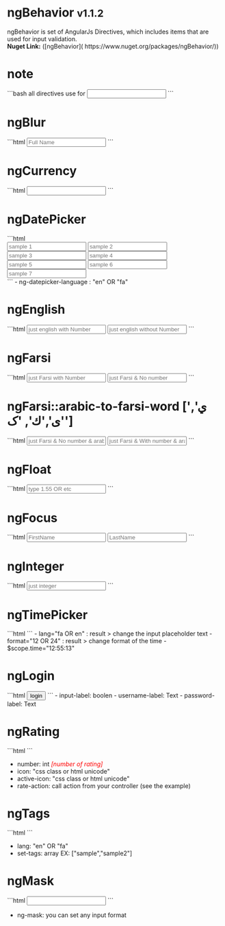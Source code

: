<h1>ngBehavior <small>v1.1.2</small></h1>
ngBehavior is set of AngularJs Directives, which includes items that are used for input validation.
<br>
<b>Nuget Link:</b> ([ngBehavior]( https://www.nuget.org/packages/ngBehavior/))

<h1>note</h1>
```bash
all directives use for <input />
```
<h1>ngBlur</h1>
```html
<input type="text" ng-model="fullName" ng-blur="onblur('Maher Ashori')" placeholder="Full Name" />
```
<h1>ngCurrency</h1>
```html
<input type="text" ng-model="currencyInput" ng-currency />
```

<h1>ngDatePicker</h1>
```html
<div ng-datepicker-language="en">
  <input type="text" class="form-control" ng-model="datePicker1" ng-date-picker placeholder="sample 1" />
  <input type="text" class="form-control" ng-model="datePicker2" ng-date-picker format="yy/mm/dd" placeholder="sample 2" />
  <input type="text" class="form-control" ng-model="datePicker3" ng-date-picker format="yy/mm/dd" change-year="true" change-month="true" placeholder="sample 3" />
  <input type="text" class="form-control" ng-model="datePicker4" ng-date-picker format="yy/mm/dd" min-date="2015/03/01" max-date="2015/03/10" placeholder="sample 4" />
  <input type="text" class="form-control" ng-model="datePicker5" ng-date-picker format="yy/mm/dd" min-date="2015/03/01" max-date="today" placeholder="sample 5" />
  <input type="text" class="form-control" ng-model="datePicker6" ng-date-picker format="yy/mm/dd" months-number="2" placeholder="sample 6" />
  <input type="text" class="form-control" ng-model="datePicker7" ng-date-picker format="yy/mm/dd" show-button-panel="true" placeholder="sample 7" />
</div>
```
- ng-datepicker-language : "en" OR "fa"

<h1>ngEnglish</h1>
```html
<input type="text" ng-model="englishInput1" ng-english number="true" placeholder="just english with Number" />

<input type="text" ng-model="englishInput2" ng-english number="false" placeholder="just english without Number" />
  ```
<h1>ngFarsi</h1>
```html
<input type="text" ng-model="farsiInput1" ng-farsi number="true" placeholder="just Farsi with Number" />
<input type="text" ng-model="farsiInput2" ng-farsi number="false" placeholder="just Farsi & No number" />
```
<h1>ngFarsi::arabic-to-farsi-word ['ي', 'ی','ك', 'ک']</h1>
```html
<input type="text" ng-model="farsiInput3" ng-farsi number="false" arabic-to-farsi-word="true" placeholder="just Farsi & No number & arabic to farsi word" />

<input type="text" ng-model="farsiInput4" ng-farsi number="true" arabic-to-farsi-word="true" placeholder="just Farsi & With number & arabic to farsi word" />
```
<h1>ngFloat</h1>
```html
<input type="text" ng-model="floatInput" ng-float number="true" placeholder="type 1.55 OR etc" />
```

<h1>ngFocus</h1>
```html
<input type="text" ng-model="firstName" ng-focus="true" placeholder="FirstName" />

<input type="text" ng-model="lastName" ng-focus="onfocus('Ashori')" placeholder="LastName" />
```

<h1>ngInteger</h1>
```html
<input type="text" ng-model="code" ng-integer placeholder="just integer" />
```

<h1>ngTimePicker</h1>
```html
<ng-time-picker format="24" ng-model="time" time="{{time}}" lang="fa"></ng-time-picker>
```
- lang="fa OR en" : result > change the input placeholder text
- format="12 OR 24" : result > change format of the time
- $scope.time="12:55:13"

<h1>ngLogin</h1>
```html
<ng-login username-label="username" password-label="password" input-label="false">
  <button ng-click="login()" class="btn btn-info btn-block login">login</button>
</ng-login>
```
- input-label: boolen
- username-label: Text
- password-label: Text

<h1>ngRating</h1>
```html
<ng-rating number="8" current-rate="1" icon="fa fa-star-o fa-2x" active-icon="fa fa-star fa-2x" rate-action="controllerFunction"></ng-rating>
```

- number: int <i style="color:red">[number of rating]</i>
- icon: "css class or html unicode"
- active-icon: "css class or html unicode"
- rate-action: call action from your controller (see the example)

<h1>ngTags</h1>
```html
<ng-tags lang="en" set-tags="{{myTags}}"></ng-tags>
```

- lang: "en" OR "fa"
- set-tags: array EX: ["sample","sample2"]

<h1>ngMask</h1>
```html
<input type="text" ng-mask="(999) 999-9999" ng-model="phone"/>
```

- ng-mask: you can set any input format
